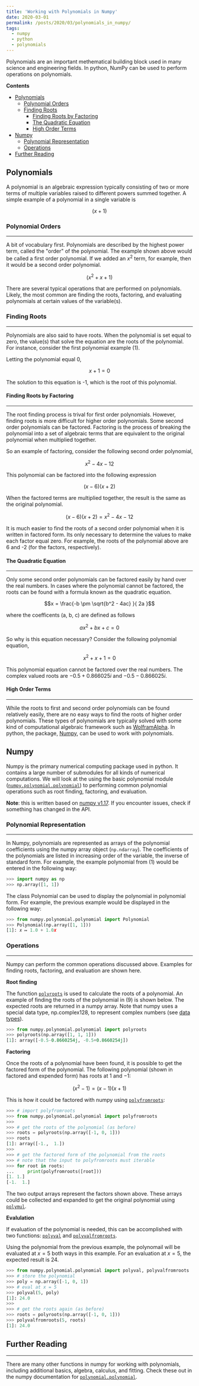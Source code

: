 ```yaml
---
title: 'Working with Polynomials in Numpy'
date: 2020-03-01
permalink: /posts/2020/03/polynomials_in_numpy/
tags:
  - numpy
  - python
  - polynomials
---
```


Polynomials are an important methematical building block used in many science and engineering fields.
In python, NumPy can be used to perform operations on polynomials.

**Contents**

* [Polynomials](#polynomials)
  * [Polynomial Orders](#polynomial_orders)
  * [Finding Roots](#polynomial_roots)
    * [Finding Roots by Factoring](#polynomial_roots_by_factor)
    * [The Quadratic Equation](#quad_equ)
    * [High Order Terms](#higher_orders)
* [Numpy](#numpy)
  * [Polynomial Representation](#poly_rep)
  * [Operations](#poly_ops)
* [Further Reading](#additional)

## Polynomials  <a name="polynomials"></a>

A polynomial is an algebraic expression typically consisting of two or 
  more terms of multiple variables raised to different powers summed together.
A simple example of a polynomial in a single variable is

$$\left( x + 1 \right)$$

### Polynomial Orders <a name="polynomial_orders"></a>

-----------------

A bit of vocabulary first.
Polynomials are described by the highest power term, called the "order" of the polynomial.
The example shown above would be called a first order polynomial.
If we added an $x^2$ term, for example, then it would be a second order polynomial.

$$\left( x^2 + x + 1 \right)$$

There are several typical operations that are performed on polynomials.
Likely, the most common are finding the roots, factoring, and evaluating polynomials at certain values of the variable(s).

### Finding Roots <a name="polynomial_roots"></a>

-----------------

Polynomials are also said to have roots.
When the polynomial is set equal to zero, the value(s) that solve the equation are the roots of the polynomial.
For instance, consider the first polynomial example (1).

Letting the polynomial equal 0,

$$x + 1 = 0$$

The solution to this equation is -1, which is the root of this polynomial.

#### Finding Roots by Factoring <a name="polynomial_roots_by_factor"></a>

-----------------

The root finding process is trival for first order polynomials.
However, finding roots is more difficult for higher order polynomials.
Some second order polynomials can be factored.
Factoring is the process of breaking the polynomial into a set of algebraic terms that are equivalent to the original polynomial when multiplied together.

So an example of factoring, consider the following second order polynomial,

$$x^2 - 4x - 12$$

This polynomial can be factored into the following expression

$$\left( x - 6 \right) \left( x + 2 \right)$$

When the factored terms are multiplied together, the result is the same as the original polynomial.

$$\left( x - 6 \right) \left( x + 2 \right) = x^2 - 4x - 12$$

It is much easier to find the roots of a second order polynomial when it is written in factored form.
Its only necessary to determine the values to make each factor equal zero.
For example, the roots of the polynomial above are 6 and -2 (for the factors, respectively).

#### The Quadratic Equation <a name="quad_equ"></a>

-----------------

Only some second order polynomials can be factored easily by hand over the real numbers.
In cases where the polynomial cannot be factored, the roots can be found with a formula known as the quadratic equation.

$$x = \frac{-b \pm  \sqrt{b^2 - 4ac} }{ 2a }$$

where the coefficents (a, b, c) are defined as follows

$$a x^2 + b x + c = 0$$

So why is this equation necessary?
Consider the following polynomial equation,

$$x^2 + x + 1 = 0$$

This polynomial equation cannot be factored over the real numbers.
The complex valued roots are $-0.5 + 0.866025i$ and $-0.5 - 0.866025i$.

#### High Order Terms <a name="higher_orders"></a>

-----------------

While the roots to first and second order polynomials can be found relatively easily,
there are no easy ways to find the roots of higher order polynomials.
These types of polynomials are typically solved with some kind of computational algebraic framework such as [WolframAlpha](https://www.wolframalpha.com/).
In python, the package, [Numpy](https://numpy.org/), can be used to work with polynomials.

## Numpy <a name="numpy"></a>

Numpy is the primary numerical computing package used in python.
It contains a large number of submodules for all kinds of numerical computations.
We will look at the using the basic polynomial module 
([`numpy.polynomial.polynomial`](https://docs.scipy.org/doc/numpy/reference/routines.polynomials.polynomial.html))
to performing common polynomial operations such as root finding, factoring, and evaluation.

**Note**: this is written based on [numpy v1.17](https://docs.scipy.org/doc/numpy/index.html).
If you encounter issues, check if something has changed in the API.

### Polynomial Representation <a name="poly_rep"></a>

-----------------

In Numpy, polynomials are represented as arrays of the polynomial coefficients using the numpy array object (`np.ndarray`).
The coefficients of the polynomials are listed in increasing order of the variable, the inverse of standard form.
For example, the example polynomial from (1) would be entered in the following way:

```python
>>> import numpy as np
>>> np.array([1, 1])
```

The class Polynomial can be used to display the polynomial in polynomial form.
For example, the previous example would be displayed in the following way:

```python
>>> from numpy.polynomial.polynomial import Polynomial
>>> Polynomial(np.array([1, 1]))
[1]: 𝑥 ↦ 1.0 + 1.0𝑥
```

### Operations <a name="poly_ops"></a>

-----------------

Numpy can perform the common operations discussed above.
Examples for finding roots, factoring, and evaluation are shown here.

**Root finding**

The function [`polyroots`](https://docs.scipy.org/doc/numpy/reference/generated/numpy.polynomial.polynomial.polyroots.html#numpy.polynomial.polynomial.polyroots)
 is used to calculate the roots of a polynomial.
An example of finding the roots of the polynomial in (9) is shown below.
The expected roots are returned in a numpy array.
Note that numpy uses a special data type, np.complex128, to represent complex numbers
 (see [data types](https://docs.scipy.org/doc/numpy/user/basics.types.html)).

```python
>>> from numpy.polynomial.polynomial import polyroots
>>> polyroots(np.array([1, 1, 1]))
[1]: array([-0.5-0.8660254j, -0.5+0.8660254j])
```

**Factoring**

Once the roots of a polynomial have been found, it is possible to get the factored form of the polynomial.
The following polynomial (shown in factored and expended form) has roots at $1$ and $-1$:

$$ \left( x^2 - 1 \right) = \left( x - 1 \right) \left( x + 1 \right) $$

This is how it could be factored with numpy using 
[`polyfromroots`](https://docs.scipy.org/doc/numpy/reference/generated/numpy.polynomial.polynomial.polyfromroots.html#numpy.polynomial.polynomial.polyfromroots):

```python
>>> # import polyfromroots
>>> from numpy.polynomial.polynomial import polyfromroots
>>>
>>> # get the roots of the polynomial (as before)
>>> roots = polyroots(np.array([-1, 0, 1]))
>>> roots
[1]: array([-1.,  1.])
>>>
>>> # get the factored form of the polynomial from the roots
>>> # note that the input to polyfromroots must iterable
>>> for root in roots:
...     print(polyfromroots([root]))
[1. 1.]
[-1.  1.]
```

The two output arrays represent the factors shown above.
These arrays could be collected and expanded to get the original polynomial using 
[`polymul`](https://docs.scipy.org/doc/numpy/reference/generated/numpy.polynomial.polynomial.polymul.html#numpy.polynomial.polynomial.polymul).

**Evalulation**

If evaluation of the polynomial is needed, this can be accomplished with two functions:
 [`polyval`](https://docs.scipy.org/doc/numpy/reference/generated/numpy.polynomial.polynomial.polyval.html#numpy.polynomial.polynomial.polyval)
 and [`polyvalfromroots`](https://docs.scipy.org/doc/numpy/reference/generated/numpy.polynomial.polynomial.polyvalfromroots.html#numpy.polynomial.polynomial.polyvalfromroots).

Using the polynomial from the previous example, the polynomail will be evaluated at $x = 5$ both ways in this example.
For an evaluation at $x = 5$, the expected result is $24$.

```python
>>> from numpy.polynomial.polynomial import polyval, polyvalfromroots
>>> # store the polynomial
>>> poly = np.array([-1, 0, 1])
>>> # eval at x = 5
>>> polyval(5, poly)
[1]: 24.0
>>> 
>>> # get the roots again (as before)
>>> roots = polyroots(np.array([-1, 0, 1]))
>>> polyvalfromroots(5, roots)
[1]: 24.0
```

## Further Reading <a name="additional"></a>

-----------------

There are many other functions in numpy for working with polynomials,
 including additional basics, algebra, calculus, and fitting.
Check these out in the numpy documentation for 
[`polynomial.polynomial`](https://docs.scipy.org/doc/numpy/reference/routines.polynomials.polynomial.html).



